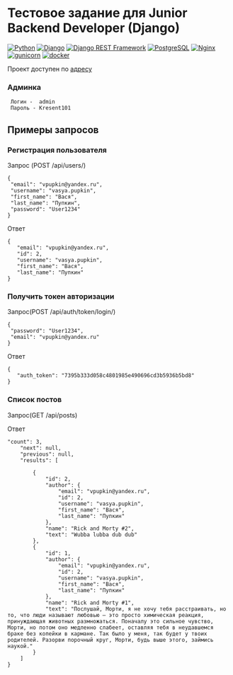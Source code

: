 # Тестовое задание для Junior Backend Developer (Django)

[![Python](https://img.shields.io/badge/-Python-464646?style=flat-square&logo=Python)](https://www.python.org/)
[![Django](https://img.shields.io/badge/-Django-464646?style=flat-square&logo=Django)](https://www.djangoproject.com/)
[![Django REST Framework](https://img.shields.io/badge/-Django%20REST%20Framework-464646?style=flat-square&logo=Django%20REST%20Framework)](https://www.django-rest-framework.org/)
[![PostgreSQL](https://img.shields.io/badge/-PostgreSQL-464646?style=flat-square&logo=PostgreSQL)](https://www.postgresql.org/)
[![Nginx](https://img.shields.io/badge/-NGINX-464646?style=flat-square&logo=NGINX)](https://nginx.org/ru/)
[![gunicorn](https://img.shields.io/badge/-gunicorn-464646?style=flat-square&logo=gunicorn)](https://gunicorn.org/)
[![docker](https://img.shields.io/badge/-Docker-464646?style=flat-square&logo=docker)](https://www.docker.com/)

Проект доступен по [адресу](http://51.250.70.145/)

### Админка
```
 Логин -  admin
 Пароль - Kresent101
  ```

## Примеры запросов

### Регистрация пользователя
Запрос (POST /api/users/)
 ```
{
  "email": "vpupkin@yandex.ru",
  "username": "vasya.pupkin",
  "first_name": "Вася",
  "last_name": "Пупкин",
  "password": "User1234"
}
   ```
Ответ 
 ```
 {
    "email": "vpupkin@yandex.ru",
    "id": 2,
    "username": "vasya.pupkin",
    "first_name": "Вася",
    "last_name": "Пупкин"
}
 ```

### Получить токен авторизации
Запрос(POST /api/auth/token/login/)
 ```
{
  "password": "User1234",
  "email": "vpupkin@yandex.ru"
}
 ```
Ответ
 ```
{
    "auth_token": "7395b333d058c4801985e490696cd3b5936b5bd8"
}
 ```

### Cписок постов
Запрос(GET /api/posts)

Ответ
```
"count": 3,
    "next": null,
    "previous": null,
    "results": [
     
        {
            "id": 2,
            "author": {
                "email": "vpupkin@yandex.ru",
                "id": 2,
                "username": "vasya.pupkin",
                "first_name": "Вася",
                "last_name": "Пупкин"
            },
            "name": "Rick and Morty #2",
            "text": "Wubba lubba dub dub"
        },
        {
            "id": 1,
            "author": {
                "email": "vpupkin@yandex.ru",
                "id": 2,
                "username": "vasya.pupkin",
                "first_name": "Вася",
                "last_name": "Пупкин"
            },
            "name": "Rick and Morty #1",
            "text": "Послушай, Морти, я не хочу тебя расстраивать, но то, что люди называют любовью — это просто химическая реакция, принуждающая животных размножаться. Поначалу это сильное чувство, Морти, но потом оно медленно слабеет, оставляя тебя в неудавшемся браке без копейки в кармане. Так было у меня, так будет у твоих родителей. Разорви порочный круг, Морти, будь выше этого, займись наукой."
        }
    ]
}
